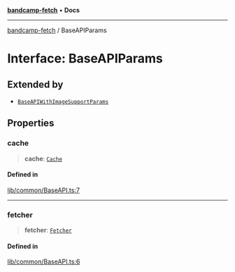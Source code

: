 [**bandcamp-fetch**](../README.md) • **Docs**

***

[bandcamp-fetch](../README.md) / BaseAPIParams

# Interface: BaseAPIParams

## Extended by

- [`BaseAPIWithImageSupportParams`](BaseAPIWithImageSupportParams.md)

## Properties

### cache

> **cache**: [`Cache`](../classes/Cache.md)

#### Defined in

[lib/common/BaseAPI.ts:7](https://github.com/patrickkfkan/bandcamp-fetch/blob/d7908af6ae5080a27ddea05f2631b8fc5129d64d/src/lib/common/BaseAPI.ts#L7)

***

### fetcher

> **fetcher**: [`Fetcher`](../classes/Fetcher.md)

#### Defined in

[lib/common/BaseAPI.ts:6](https://github.com/patrickkfkan/bandcamp-fetch/blob/d7908af6ae5080a27ddea05f2631b8fc5129d64d/src/lib/common/BaseAPI.ts#L6)
